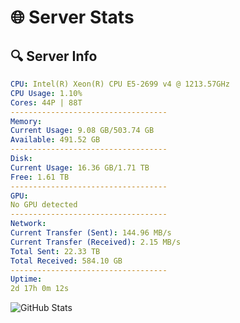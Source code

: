 # 🌐 Server Stats
## 🔍 Server Info
```yaml
CPU: Intel(R) Xeon(R) CPU E5-2699 v4 @ 1213.57GHz
CPU Usage: 1.10%
Cores: 44P | 88T
-----------------------------------
Memory:
Current Usage: 9.08 GB/503.74 GB
Available: 491.52 GB
-----------------------------------
Disk:
Current Usage: 16.36 GB/1.71 TB
Free: 1.61 TB
-----------------------------------
GPU:
No GPU detected
-----------------------------------
Network:
Current Transfer (Sent): 144.96 MB/s
Current Transfer (Received): 2.15 MB/s
Total Sent: 22.33 TB
Total Received: 584.10 GB
-----------------------------------
Uptime:
2d 17h 0m 12s
```
![GitHub Stats](https://img.shields.io/badge/Updated-2025-02-10_15:43:30-blue)
